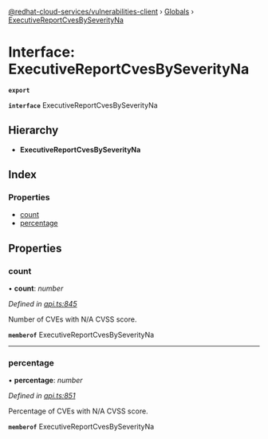 [@redhat-cloud-services/vulnerabilities-client](../README.md) › [Globals](../globals.md) › [ExecutiveReportCvesBySeverityNa](executivereportcvesbyseverityna.md)

# Interface: ExecutiveReportCvesBySeverityNa

**`export`** 

**`interface`** ExecutiveReportCvesBySeverityNa

## Hierarchy

* **ExecutiveReportCvesBySeverityNa**

## Index

### Properties

* [count](executivereportcvesbyseverityna.md#count)
* [percentage](executivereportcvesbyseverityna.md#percentage)

## Properties

###  count

• **count**: *number*

*Defined in [api.ts:845](https://github.com/RedHatInsights/javascript-clients/blob/master/packages/vulnerabilities/api.ts#L845)*

Number of CVEs with N/A CVSS score.

**`memberof`** ExecutiveReportCvesBySeverityNa

___

###  percentage

• **percentage**: *number*

*Defined in [api.ts:851](https://github.com/RedHatInsights/javascript-clients/blob/master/packages/vulnerabilities/api.ts#L851)*

Percentage of CVEs with N/A CVSS score.

**`memberof`** ExecutiveReportCvesBySeverityNa
